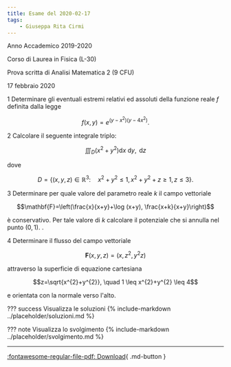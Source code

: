 ```yaml
---
title: Esame del 2020-02-17
tags:
    - Giuseppa Rita Cirmi
---
```


Anno Accademico 2019-2020

Corso di Laurea in Fisica (L-30)

Prova scritta di Analisi Matematica 2 (9 CFU)

17 febbraio 2020

1 Determinare gli eventuali estremi relativi ed assoluti della funzione
reale $f$ definita dalla legge

$$f(x, y)=e^{\left(y-x^{2}\right)\left(y-4 x^{2}\right)} .$$

2 Calcolare il seguente integrale triplo:

$$\iiint_{D}\left(x^{2}+y^{2}\right) \mathrm{d} x \mathrm{~d} y, \mathrm{~d} z$$

dove

$$D=\left\{(x, y, z) \in \mathbb{R}^{3}: \quad x^{2}+y^{2} \leq 1, x^{2}+y^{2}+z \geq 1, z \leq 3\right\} .$$

3 Determinare per quale valore del parametro reale $k$ il campo
vettoriale

$$\mathbf{F}=\left(\frac{x}{x+y}+\log (x+y), \frac{x+k}{x+y}\right)$$

è conservativo. Per tale valore di $k$ calcolare il potenziale che si
annulla nel punto $(0,1)$. .

4 Determinare il flusso del campo vettoriale

$$\mathbf{F}(x, y, z)=\left(x, z^{2}, y^{2} z\right)$$

attraverso la superficie di equazione cartesiana

$$z=\sqrt{x^{2}+y^{2}}, \quad 1 \leq x^{2}+y^{2} \leq 4$$

e orientata con la normale verso l'alto.

??? success Visualizza le soluzioni
    {% include-markdown ../placeholder/soluzioni.md %}

??? note Visualizza lo svolgimento
    {% include-markdown ../placeholder/svolgimento.md %}

---

[:fontawesome-regular-file-pdf: Download](pdf/2020-02-17.pdf){ .md-button }
